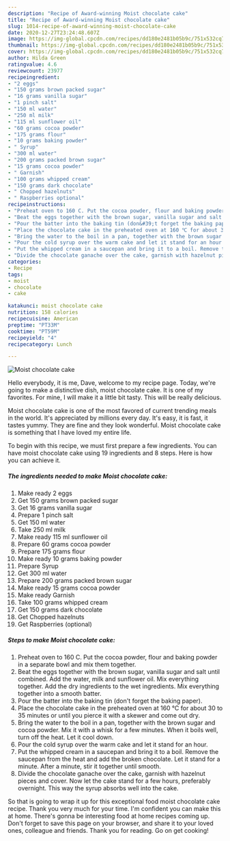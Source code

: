 ```yaml
---
description: "Recipe of Award-winning Moist chocolate cake"
title: "Recipe of Award-winning Moist chocolate cake"
slug: 1014-recipe-of-award-winning-moist-chocolate-cake
date: 2020-12-27T23:24:48.607Z
image: https://img-global.cpcdn.com/recipes/dd180e2481b05b9c/751x532cq70/moist-chocolate-cake-recipe-main-photo.jpg
thumbnail: https://img-global.cpcdn.com/recipes/dd180e2481b05b9c/751x532cq70/moist-chocolate-cake-recipe-main-photo.jpg
cover: https://img-global.cpcdn.com/recipes/dd180e2481b05b9c/751x532cq70/moist-chocolate-cake-recipe-main-photo.jpg
author: Hilda Green
ratingvalue: 4.6
reviewcount: 23977
recipeingredient:
- "2 eggs"
- "150 grams brown packed sugar"
- "16 grams vanilla sugar"
- "1 pinch salt"
- "150 ml water"
- "250 ml milk"
- "115 ml sunflower oil"
- "60 grams cocoa powder"
- "175 grams flour"
- "10 grams baking powder"
- " Syrup"
- "300 ml water"
- "200 grams packed brown sugar"
- "15 grams cocoa powder"
- " Garnish"
- "100 grams whipped cream"
- "150 grams dark chocolate"
- " Chopped hazelnuts"
- " Raspberries optional"
recipeinstructions:
- "Preheat oven to 160 C. Put the cocoa powder, flour and baking powder in a separate bowl and mix them together."
- "Beat the eggs together with the brown sugar, vanilla sugar and salt until combined. Add the water, milk and sunflower oil. Mix everything together. Add the dry ingredients to the wet ingredients. Mix everything together into a smooth batter."
- "Pour the batter into the baking tin (don&#39;t forget the baking paper)."
- "Place the chocolate cake in the preheated oven at 160 ℃ for about 30 to 35 minutes or until you pierce it with a skewer and come out dry."
- "Bring the water to the boil in a pan, together with the brown sugar and cocoa powder. Mix it with a whisk for a few minutes. When it boils well, turn off the heat. Let it cool down."
- "Pour the cold syrup over the warm cake and let it stand for an hour."
- "Put the whipped cream in a saucepan and bring it to a boil. Remove the saucepan from the heat and add the broken chocolate. Let it stand for a minute. After a minute, stir it together until smooth."
- "Divide the chocolate ganache over the cake, garnish with hazelnut pieces and cover. Now let the cake stand for a few hours, preferably overnight. This way the syrup absorbs well into the cake."
categories:
- Recipe
tags:
- moist
- chocolate
- cake

katakunci: moist chocolate cake 
nutrition: 158 calories
recipecuisine: American
preptime: "PT33M"
cooktime: "PT59M"
recipeyield: "4"
recipecategory: Lunch

---
```



![Moist chocolate cake](https://img-global.cpcdn.com/recipes/dd180e2481b05b9c/751x532cq70/moist-chocolate-cake-recipe-main-photo.jpg)

Hello everybody, it is me, Dave, welcome to my recipe page. Today, we're going to make a distinctive dish, moist chocolate cake. It is one of my favorites. For mine, I will make it a little bit tasty. This will be really delicious.



Moist chocolate cake is one of the most favored of current trending meals in the world. It's appreciated by millions every day. It's easy, it is fast, it tastes yummy. They are fine and they look wonderful. Moist chocolate cake is something that I have loved my entire life.


To begin with this recipe, we must first prepare a few ingredients. You can have moist chocolate cake using 19 ingredients and 8 steps. Here is how you can achieve it.

<!--inarticleads1-->

##### The ingredients needed to make Moist chocolate cake:

1. Make ready 2 eggs
1. Get 150 grams brown packed sugar
1. Get 16 grams vanilla sugar
1. Prepare 1 pinch salt
1. Get 150 ml water
1. Take 250 ml milk
1. Make ready 115 ml sunflower oil
1. Prepare 60 grams cocoa powder
1. Prepare 175 grams flour
1. Make ready 10 grams baking powder
1. Prepare  Syrup
1. Get 300 ml water
1. Prepare 200 grams packed brown sugar
1. Make ready 15 grams cocoa powder
1. Make ready  Garnish
1. Take 100 grams whipped cream
1. Get 150 grams dark chocolate
1. Get  Chopped hazelnuts
1. Get  Raspberries (optional)




<!--inarticleads2-->

##### Steps to make Moist chocolate cake:

1. Preheat oven to 160 C. Put the cocoa powder, flour and baking powder in a separate bowl and mix them together.
1. Beat the eggs together with the brown sugar, vanilla sugar and salt until combined. Add the water, milk and sunflower oil. Mix everything together. Add the dry ingredients to the wet ingredients. Mix everything together into a smooth batter.
1. Pour the batter into the baking tin (don&#39;t forget the baking paper).
1. Place the chocolate cake in the preheated oven at 160 ℃ for about 30 to 35 minutes or until you pierce it with a skewer and come out dry.
1. Bring the water to the boil in a pan, together with the brown sugar and cocoa powder. Mix it with a whisk for a few minutes. When it boils well, turn off the heat. Let it cool down.
1. Pour the cold syrup over the warm cake and let it stand for an hour.
1. Put the whipped cream in a saucepan and bring it to a boil. Remove the saucepan from the heat and add the broken chocolate. Let it stand for a minute. After a minute, stir it together until smooth.
1. Divide the chocolate ganache over the cake, garnish with hazelnut pieces and cover. Now let the cake stand for a few hours, preferably overnight. This way the syrup absorbs well into the cake.




So that is going to wrap it up for this exceptional food moist chocolate cake recipe. Thank you very much for your time. I'm confident you can make this at home. There's gonna be interesting food at home recipes coming up. Don't forget to save this page on your browser, and share it to your loved ones, colleague and friends. Thank you for reading. Go on get cooking!
